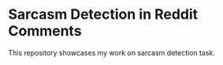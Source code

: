 # Sarcasm Detection in Reddit Comments

This repository showcases my work on sarcasm detection task.
